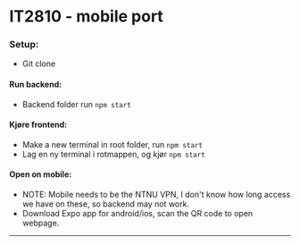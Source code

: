 # IT2810 - mobile port

### Setup:
- Git clone
#### Run backend:

- Backend folder run `npm start`

#### Kjøre frontend:

- Make a new terminal in root folder, run `npm start`
- Lag en ny terminal i rotmappen, og kjør `npm start`

#### Open on mobile:

- NOTE: Mobile needs to be the NTNU VPN, I don't know how long access we have on these, so backend may not work.
- Download Expo app for android/ios, scan the QR code to open webpage.
---